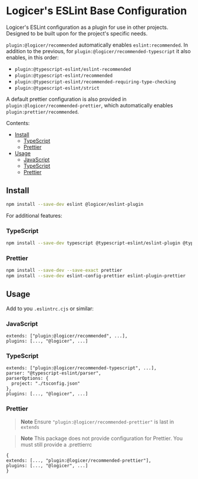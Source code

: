 # Logicer's ESLint Base Configuration

Logicer's ESLint configuration as a plugin for use in other projects. Designed to be built upon for the project's specific needs.

`plugin:@logicer/recommended` automatically enables `eslint:recommended`.
In addition to the previous, for `plugin:@logicer/recommended-typescript` it also enables, in this order:

- `plugin:@typescript-eslint/eslint-recommended`
- `plugin:@typescript-eslint/recommended`
- `plugin:@typescript-eslint/recommended-requiring-type-checking`
- `plugin:@typescript-eslint/strict`

A default prettier configuration is also provided in `plugin:@logicer/recommended-prettier`, which automatically enables `plugin:prettier/recommended`.

Contents:

- [Install](#install)
  - [TypeScript](#typescript)
  - [Prettier](#prettier)
- [Usage](#usage)
  - [JavaScript](#javascript)
  - [TypeScript](#typescript-1)
  - [Prettier](#prettier-1)

## Install

```sh
npm install --save-dev eslint @logicer/eslint-plugin
```

For additional features:

### TypeScript

```sh
npm install --save-dev typescript @typescript-eslint/eslint-plugin @typescript-eslint/parser
```

### Prettier

```sh
npm install --save-dev --save-exact prettier
npm install --save-dev eslint-config-prettier eslint-plugin-prettier
```

## Usage

Add to you `.eslintrc.cjs` or similar:

### JavaScript

```
extends: ["plugin:@logicer/recommended", ...],
plugins: [..., "@logicer", ...]
```

### TypeScript

```
extends: ["plugin:@logicer/recommended-typescript", ...],
parser: "@typescript-eslint/parser",
parserOptions: {
  project: "./tsconfig.json"
},
plugins: [..., "@logicer", ...]
```

### Prettier

> **Note**
> Ensure `"plugin:@logicer/recommended-prettier"` is last in `extends`

> **Note**
> This package does not provide configuration for Prettier. You must still provide a .prettierrc

```
{
extends: [..., "plugin:@logicer/recommended-prettier"],
plugins: [..., "@logicer", ...]
}
```

